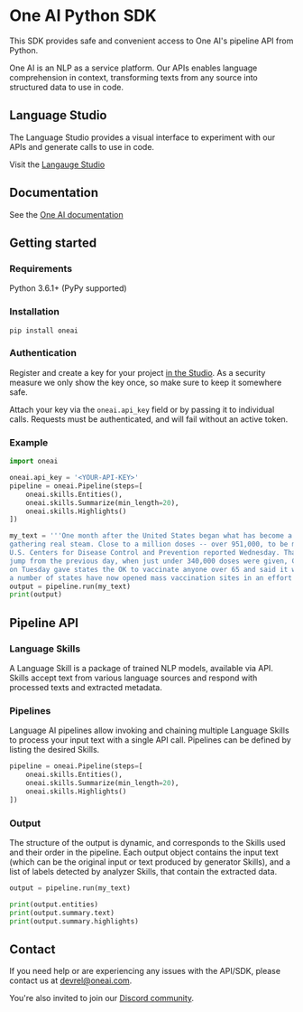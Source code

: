 # One AI Python SDK
This SDK provides safe and convenient access to One AI's pipeline API from Python.

One AI is an NLP as a service platform. Our APIs enables language comprehension in context, transforming texts from any source into structured data to use in code.

## Language Studio
The Language Studio provides a visual interface to experiment with our APIs and generate calls to use in code.

Visit the [Langauge Studio](https://studio.oneai.com?utm_source=open_source&utm_medium=python_sdk_readme)

## Documentation
See the [One AI documentation](https://studio.oneai.com/docs?utm_source=open_source&utm_medium=python_sdk_readme)

## Getting started
### Requirements
Python 3.6.1+ (PyPy supported)

### Installation
`pip install oneai`

### Authentication
Register and create a key for your project [in the Studio](https://studio.oneai.com/settings/api-keys?utm_source=open_source&utm_medium=python_sdk_readme). As a security measure we only show the key once, so make sure to keep it somewhere safe.

Attach your key via the `oneai.api_key` field or by passing it to individual calls. Requests must be authenticated, and will fail without an active token.

### Example
```python
import oneai

oneai.api_key = '<YOUR-API-KEY>'
pipeline = oneai.Pipeline(steps=[
    oneai.skills.Entities(),
    oneai.skills.Summarize(min_length=20),
    oneai.skills.Highlights()
])

my_text = '''One month after the United States began what has become a troubled rollout of a national COVID vaccination campaign, the effort is finally 
gathering real steam. Close to a million doses -- over 951,000, to be more exact -- made their way into the arms of Americans in the past 24 hours, the 
U.S. Centers for Disease Control and Prevention reported Wednesday. That's the largest number of shots given in one day since the rollout began and a big 
jump from the previous day, when just under 340,000 doses were given, CBS News reported. That number is likely to jump quickly after the federal government 
on Tuesday gave states the OK to vaccinate anyone over 65 and said it would release all the doses of vaccine it has available for distribution. Meanwhile, 
a number of states have now opened mass vaccination sites in an effort to get larger numbers of people inoculated, CBS News reported.'''
output = pipeline.run(my_text)
print(output)
```

## Pipeline API
### Language Skills
A Language Skill is a package of trained NLP models, available via API. Skills accept text from various language sources and respond with processed texts and extracted metadata.
### Pipelines
Language AI pipelines allow invoking and chaining multiple Language Skills to process your input text with a single API call. Pipelines can be defined by listing the desired Skills.
```python
pipeline = oneai.Pipeline(steps=[
    oneai.skills.Entities(),
    oneai.skills.Summarize(min_length=20),
    oneai.skills.Highlights()
])
```
### Output
The structure of the output is dynamic, and corresponds to the Skills used and their order in the pipeline. Each output object contains the input text (which can be the original input or text produced by generator Skills), and a list of labels detected by analyzer Skills, that contain the extracted data.
```python
output = pipeline.run(my_text)

print(output.entities)
print(output.summary.text)
print(output.summary.highlights)
```

## Contact
If you need help or are experiencing any issues with the API/SDK, please contact us at [devrel@oneai.com](mailto:devrel@oneai.com).

You're also invited to join our [Discord community](https://discord.gg/ArpMha9n8H).
